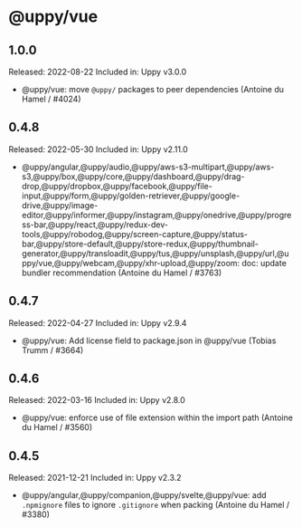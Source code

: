 # @uppy/vue

## 1.0.0

Released: 2022-08-22
Included in: Uppy v3.0.0

- @uppy/vue: move `@uppy/` packages to peer dependencies (Antoine du Hamel / #4024)

## 0.4.8

Released: 2022-05-30
Included in: Uppy v2.11.0

- @uppy/angular,@uppy/audio,@uppy/aws-s3-multipart,@uppy/aws-s3,@uppy/box,@uppy/core,@uppy/dashboard,@uppy/drag-drop,@uppy/dropbox,@uppy/facebook,@uppy/file-input,@uppy/form,@uppy/golden-retriever,@uppy/google-drive,@uppy/image-editor,@uppy/informer,@uppy/instagram,@uppy/onedrive,@uppy/progress-bar,@uppy/react,@uppy/redux-dev-tools,@uppy/robodog,@uppy/screen-capture,@uppy/status-bar,@uppy/store-default,@uppy/store-redux,@uppy/thumbnail-generator,@uppy/transloadit,@uppy/tus,@uppy/unsplash,@uppy/url,@uppy/vue,@uppy/webcam,@uppy/xhr-upload,@uppy/zoom: doc: update bundler recommendation (Antoine du Hamel / #3763)

## 0.4.7

Released: 2022-04-27
Included in: Uppy v2.9.4

- @uppy/vue: Add license field to package.json in @uppy/vue (Tobias Trumm / #3664)

## 0.4.6

Released: 2022-03-16
Included in: Uppy v2.8.0

- @uppy/vue: enforce use of file extension within the import path (Antoine du Hamel / #3560)

## 0.4.5

Released: 2021-12-21
Included in: Uppy v2.3.2

- @uppy/angular,@uppy/companion,@uppy/svelte,@uppy/vue: add `.npmignore` files to ignore `.gitignore` when packing (Antoine du Hamel / #3380)
